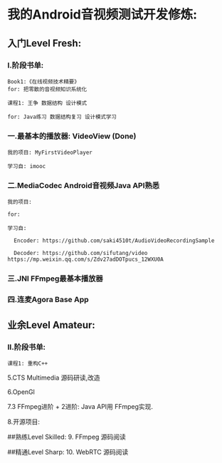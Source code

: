 # 我的Android音视频测试开发修炼:

## 入门Level Fresh: 

  ### I.阶段书单: 
    
    Book1:《在线视频技术精要》  
    for: 把零散的音视频知识系统化
    
    课程1: 王争 数据结构 设计模式 
     
    for: Java练习 数据结构复习 设计模式学习


  ### 一.最基本的播放器: VideoView (Done)
    
    我的项目: MyFirstVideoPlayer
    
    学习自: imooc
    

  
  ### 二.MediaCodec Android音视频Java API熟悉
    
    我的项目:
    
    for:
    
    学习自:
      
      Encoder: https://github.com/saki4510t/AudioVideoRecordingSample
      
      Decoder: https://github.com/sifutang/video  https://mp.weixin.qq.com/s/Zdv27adDOTpucs_12WXU0A
    
  ### 三.JNI FFmpeg最基本播放器
  
  ### 四.连麦Agora Base App
  

## 业余Level Amateur:
  ### II.阶段书单: 
    
    课程1: 重构C++
    
    
  5.CTS Multimedia 源码研读,改造
  
  6.OpenGl
  
  7.3 FFmpeg进阶 + 2进阶: Java API用 FFmpeg实现.
  
  8.开源项目: 


##熟练Level Skilled:
  9. FFmpeg 源码阅读
  




##精通Level Sharp:
  10. WebRTC 源码阅读



